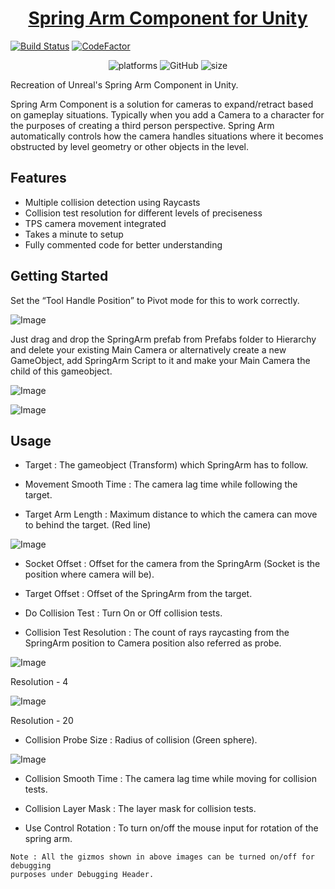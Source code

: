 <h1 align="center" style="border-bottom: none;">
  <a href="https://github.com/MohitSethi99/SpringArmComponent/">Spring Arm Component for Unity</a>
</h1>

[![Build Status](https://github.com/MohitSethi99/SpringArmComponent/workflows/build/badge.svg)](https://github.com/MohitSethi99/SpringArmComponent/actions?workflow=build)
[![CodeFactor](https://www.codefactor.io/repository/github/mohitsethi99/springarmcomponent/badge)](https://www.codefactor.io/repository/github/mohitsethi99/springarmcomponent)

<p align="center">
  <img alt="platforms" src="https://img.shields.io/badge/platform-Unity-blue?style=flat-square"/>
  <img alt="GitHub" src="https://img.shields.io/github/license/MohitSethi99/SpringArmComponent?color=blue&style=flat-square">
  <img alt="size" src="https://img.shields.io/github/repo-size/MohitSethi99/SpringArmComponent?style=flat-square"/>
  <br/>
</p>

Recreation of Unreal's Spring Arm Component in Unity.

Spring Arm Component is a solution for cameras to expand/retract based on gameplay situations. Typically when you add a Camera to a character for the purposes of creating a third person perspective. Spring Arm automatically controls how the camera handles situations where it becomes obstructed by level geometry or other objects in the level.


## Features

- Multiple collision detection using Raycasts
- Collision test resolution for different levels of preciseness
- TPS camera movement integrated
- Takes a minute to setup
- Fully commented code for better understanding


## Getting Started

Set the “Tool Handle Position” to Pivot mode for this to work correctly.

![Image](https://github.com/MohitSethi99/SpringArmComponent/blob/master/Documentation/Pivot.PNG)

Just drag and drop the SpringArm prefab from Prefabs folder to Hierarchy and delete your existing Main Camera or alternatively create a new GameObject, add SpringArm Script to it and make your Main Camera the child of this gameobject.

![Image](https://github.com/MohitSethi99/SpringArmComponent/blob/master/Documentation/Hierarchy.PNG)

![Image](https://github.com/MohitSethi99/SpringArmComponent/blob/master/Documentation/Inspector.PNG)


## Usage

- Target : The gameobject (Transform) which SpringArm has to follow.

- Movement Smooth Time : The camera lag time while following the target.

- Target Arm Length : Maximum distance to which the camera can move to behind the target. (Red line)

![Image](https://github.com/MohitSethi99/SpringArmComponent/blob/master/Documentation/Length.PNG)

- Socket Offset : Offset for the camera from the SpringArm (Socket is the position where camera will be).

- Target Offset : Offset of the SpringArm from the target.

- Do Collision Test : Turn On or Off collision tests.

- Collision Test Resolution : The count of rays raycasting from the SpringArm position to Camera position also referred as probe.

![Image](https://github.com/MohitSethi99/SpringArmComponent/blob/master/Documentation/4Res.PNG)

Resolution - 4

![Image](https://github.com/MohitSethi99/SpringArmComponent/blob/master/Documentation/20Res.PNG)

Resolution - 20

- Collision Probe Size : Radius of collision (Green sphere).

![Image](https://github.com/MohitSethi99/SpringArmComponent/blob/master/Documentation/Probe.PNG)

- Collision Smooth Time : The camera lag time while moving for collision tests.

- Collision Layer Mask : The layer mask for collision tests.

- Use Control Rotation : To turn on/off the mouse input for rotation of the spring arm.

```
Note : All the gizmos shown in above images can be turned on/off for debugging
purposes under Debugging Header.
```

